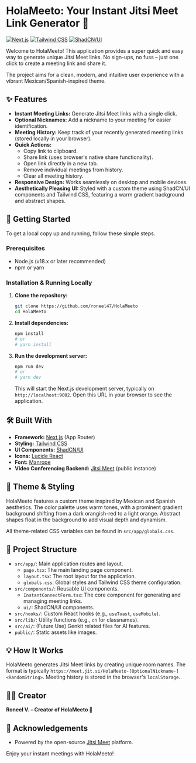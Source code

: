 # HolaMeeto: Your Instant Jitsi Meet Link Generator 🌮

[![Next.js](https://img.shields.io/badge/Next.js-15.x-black?logo=next.js&logoColor=white)](https://nextjs.org/)
[![Tailwind CSS](https://img.shields.io/badge/Tailwind_CSS-3.x-38B2AC?logo=tailwind-css&logoColor=white)](https://tailwindcss.com/)
[![ShadCN/UI](https://img.shields.io/badge/ShadCN/UI-mukaan%20-%23000000.svg?&style=flat&logo=shadcnui&logoColor=white)](https://ui.shadcn.com/)

Welcome to HolaMeeto! This application provides a super quick and easy way to generate unique Jitsi Meet links. No sign-ups, no fuss – just one click to create a meeting link and share it.

The project aims for a clean, modern, and intuitive user experience with a vibrant Mexican/Spanish-inspired theme.

## ✨ Features

- **Instant Meeting Links:** Generate Jitsi Meet links with a single click.
- **Optional Nicknames:** Add a nickname to your meeting for easier identification.
- **Meeting History:** Keep track of your recently generated meeting links (stored locally in your browser).
- **Quick Actions:**
    - Copy link to clipboard.
    - Share link (uses browser's native share functionality).
    - Open link directly in a new tab.
    - Remove individual meetings from history.
    - Clear all meeting history.
- **Responsive Design:** Works seamlessly on desktop and mobile devices.
- **Aesthetically Pleasing UI:** Styled with a custom theme using ShadCN/UI components and Tailwind CSS, featuring a warm gradient background and abstract shapes.

## 🚀 Getting Started

To get a local copy up and running, follow these simple steps.

### Prerequisites

- Node.js (v18.x or later recommended)
- npm or yarn

### Installation & Running Locally

1.  **Clone the repository:**
    ```bash
    git clone https://github.com/roneel47/HolaMeeto
    cd HolaMeeto
    ```

2.  **Install dependencies:**
    ```bash
    npm install
    # or
    # yarn install
    ```

3.  **Run the development server:**
    ```bash
    npm run dev
    # or
    # yarn dev
    ```
    This will start the Next.js development server, typically on `http://localhost:9002`. Open this URL in your browser to see the application.

## 🛠️ Built With

-   **Framework:** [Next.js](https://nextjs.org/) (App Router)
-   **Styling:** [Tailwind CSS](https://tailwindcss.com/)
-   **UI Components:** [ShadCN/UI](https://ui.shadcn.com/)
-   **Icons:** [Lucide React](https://lucide.dev/)
-   **Font:** [Manrope](https://fonts.google.com/specimen/Manrope)
-   **Video Conferencing Backend:** [Jitsi Meet](https://jitsi.org/jitsi-meet/) (public instance)

## 🎨 Theme & Styling

HolaMeeto features a custom theme inspired by Mexican and Spanish aesthetics. The color palette uses warm tones, with a prominent gradient background shifting from a dark orangish-red to a light orange. Abstract shapes float in the background to add visual depth and dynamism.

All theme-related CSS variables can be found in `src/app/globals.css`.

## 📄 Project Structure

-   `src/app/`: Main application routes and layout.
    -   `page.tsx`: The main landing page component.
    -   `layout.tsx`: The root layout for the application.
    -   `globals.css`: Global styles and Tailwind CSS theme configuration.
-   `src/components/`: Reusable UI components.
    -   `InstantConnectForm.tsx`: The core component for generating and managing meeting links.
    -   `ui/`: ShadCN/UI components.
-   `src/hooks/`: Custom React hooks (e.g., `useToast`, `useMobile`).
-   `src/lib/`: Utility functions (e.g., `cn` for classnames).
-   `src/ai/`: (Future Use) Genkit related files for AI features.
-   `public/`: Static assets like images.

## 💡 How It Works

HolaMeeto generates Jitsi Meet links by creating unique room names. The format is typically `https://meet.jit.si/HolaMeeto-[OptionalNickname-]<RandomString>`. Meeting history is stored in the browser's `localStorage`.

## 🧑‍💻 Creator

**Roneel V. – Creator of HolaMeeto 🌮**

## 🙏 Acknowledgements

-   Powered by the open-source [Jitsi Meet](https://jitsi.org/jitsi-meet/) platform.

Enjoy your instant meetings with HolaMeeto!
